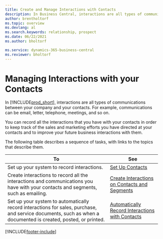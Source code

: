 ```yaml
---
title: Create and Manage Interactions with Contacts
description: In Business Central, interactions are all types of communications between your company and your contacts. Read about the ways to create and manage your contacts.
author: brentholtorf
ms.topic: overview
ms.devlang: al
ms.search.keywords: relationship, prospect
ms.date: 06/22/2021
ms.author: bholtorf

ms.service: dynamics-365-business-central
ms.reviewer: bholtorf
---
```

# Managing Interactions with your Contacts
In [!INCLUDE[prod_short](includes/prod_short.md)], interactions are all types of communications between your company and your contacts. For example, communications can be email, letter, telephone, meetings, and so on.

You can record all the interactions that you have with your contacts in order to keep track of the sales and marketing efforts you have directed at your contacts and to improve your future business interactions with them.

The following table describes a sequence of tasks, with links to the topics that describe them.

| To | See |
| --- | --- |
| Set up your system to record interactions. |[Set Up Contacts](marketing-setup-contacts.md) |
|Create interactions to record all the interactions and communications you have with your contacts and segments, such as emailing.|[Create Interactions on Contacts and Segments](marketing-how-create-interactions.md)|
|Set up your system to automatically record interactions for sales, purchase, and service documents, such as when a documented is created, posted, or printed.|[Automatically Record Interactions with Contacts](marketing-auto-record-interactions.md)|


[!INCLUDE[footer-include](includes/footer-banner.md)]